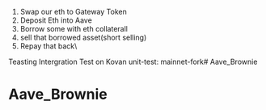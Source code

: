 1. Swap our eth to Gateway Token
2. Deposit Eth into Aave
3. Borrow some with eth collaterall
  1. sell that borrowed asset(short selling)
4. Repay that back\


 Teasting
 Intergration Test on Kovan
 unit-test: mainnet-fork# Aave_Brownie
# Aave_Brownie
